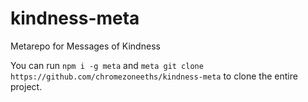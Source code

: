 # kindness-meta
Metarepo for Messages of Kindness

You can run `npm i -g meta` and `meta git clone https://github.com/chromezoneeths/kindness-meta` to clone the entire project.
